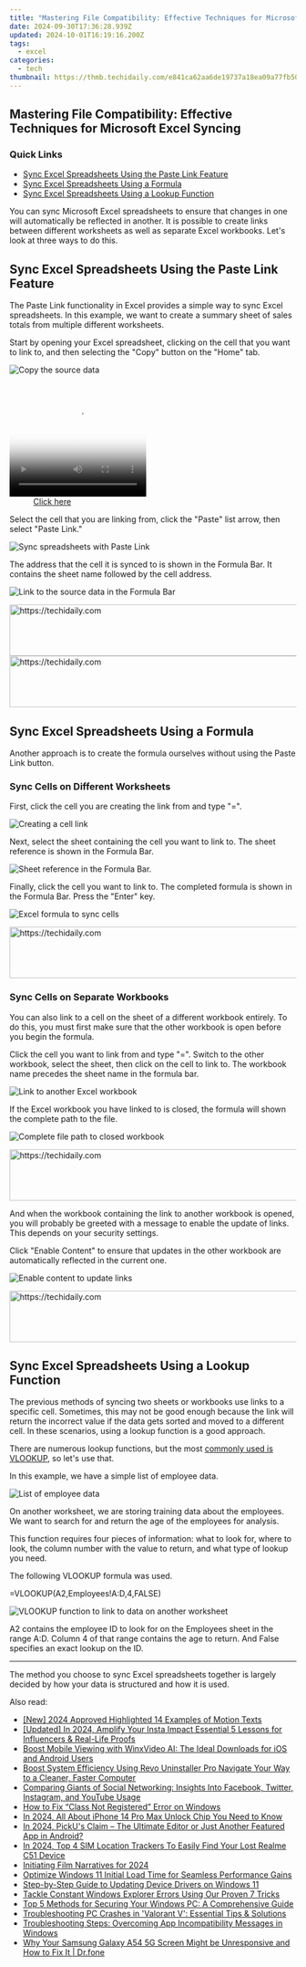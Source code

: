 ```yaml
---
title: "Mastering File Compatibility: Effective Techniques for Microsoft Excel Syncing"
date: 2024-09-30T17:36:28.939Z
updated: 2024-10-01T16:19:16.200Z
tags:
  - excel
categories:
  - tech
thumbnail: https://thmb.techidaily.com/e841ca62aa6de19737a18ea09a77fb50f1ee7b8f2f1fa7b3ae229b7af797fcf8.jpg
---
```


## Mastering File Compatibility: Effective Techniques for Microsoft Excel Syncing

### Quick Links

* [Sync Excel Spreadsheets Using the Paste Link Feature](https://extra-information.techidaily.com/video-storage-hours-to-gb-estimation/)
* [Sync Excel Spreadsheets Using a Formula](https://network-issues.techidaily.com/rectifying-lenovo-display-flashing/)
* [Sync Excel Spreadsheets Using a Lookup Function](https://extra-support.techidaily.com/new-leading-streamers-top-ten-picks-revealed/)

 You can sync Microsoft Excel spreadsheets to ensure that changes in one will automatically be reflected in another. It is possible to create links between different worksheets as well as separate Excel workbooks. Let's look at three ways to do this.

##  Sync Excel Spreadsheets Using the Paste Link Feature

 The Paste Link functionality in Excel provides a simple way to sync Excel spreadsheets. In this example, we want to create a summary sheet of sales totals from multiple different worksheets.

 Start by opening your Excel spreadsheet, clicking on the cell that you want to link to, and then selecting the "Copy" button on the "Home" tab.

![Copy the source data](https://static1.howtogeekimages.com/wordpress/wp-content/uploads/2020/05/copy-dublin.png) 

<!-- affiliate ads begin -->
<span id="1328679">
					<video width="240" height="200" style="cursor:pointer"
           poster="//a.impactradius-go.com/display-clicktoplayimage/1328679.png"
           onclick="if(!this.playClicked){this.play();this.setAttribute('controls',true);this.playClicked=true;}">
	   <source src="//a.impactradius-go.com/display-ad/15852-1328679">
	   <img src="//a.impactradius-go.com/display-clicktoplayimage/1328679.png" style="border: none; height: 100%; width: 100%; object-fit: contain">
	</video>
	<div style="width:150px;text-align:center"><a href="javascript:window.open(decodeURIComponent('https%3A%2F%2Fthefitville.pxf.io%2Fc%2F5597632%2F1328679%2F15852'), '_blank');void(0);">Click here</a></div>
</span>
<img height="0" width="0" src="https://imp.pxf.io/i/5597632/1328679/15852" style="position:absolute;visibility:hidden;" border="0" />
<!-- affiliate ads end -->

 Select the cell that you are linking from, click the "Paste" list arrow, then select "Paste Link."

![Sync spreadsheets with Paste Link](https://static1.howtogeekimages.com/wordpress/wp-content/uploads/2020/05/paste-link.png) 

 The address that the cell it is synced to is shown in the Formula Bar. It contains the sheet name followed by the cell address.

![Link to the source data in the Formula Bar](https://static1.howtogeekimages.com/wordpress/wp-content/uploads/2020/05/link-address.png) 

<!-- affiliate ads begin -->
<a href="https://appsumo.8odi.net/c/5597632/2151855/7443" target="_top" id="2151855">
  <img src="//a.impactradius-go.com/display-ad/7443-2151855" border="0" alt="https://techidaily.com" width="728" height="90"/>
</a>
<img height="0" width="0" src="https://appsumo.8odi.net/i/5597632/2151855/7443" style="position:absolute;visibility:hidden;" border="0" />
<!-- affiliate ads end -->

<!-- affiliate ads begin -->
<a href="https://laganoo.pxf.io/c/5597632/1657400/16446" target="_top" id="1657400">
  <img src="//a.impactradius-go.com/display-ad/16446-1657400" border="0" alt="https://techidaily.com" width="728" height="90"/>
</a>
<img height="0" width="0" src="https://laganoo.pxf.io/i/5597632/1657400/16446" style="position:absolute;visibility:hidden;" border="0" />
<!-- affiliate ads end -->

##  Sync Excel Spreadsheets Using a Formula

 Another approach is to create the formula ourselves without using the Paste Link button.

###  Sync Cells on Different Worksheets

 First, click the cell you are creating the link from and type "=".

![Creating a cell link](https://static1.howtogeekimages.com/wordpress/wp-content/uploads/2020/05/equals.png) 

 Next, select the sheet containing the cell you want to link to. The sheet reference is shown in the Formula Bar.

![Sheet reference in the Formula Bar.](https://static1.howtogeekimages.com/wordpress/wp-content/uploads/2020/05/sheet-reference.png) 

 Finally, click the cell you want to link to. The completed formula is shown in the Formula Bar. Press the "Enter" key.

![Excel formula to sync cells](https://static1.howtogeekimages.com/wordpress/wp-content/uploads/2020/05/formula-reference.png) 

<!-- affiliate ads begin -->
<a href="https://appsumo.8odi.net/c/5597632/2100526/7443" target="_top" id="2100526">
  <img src="//a.impactradius-go.com/display-ad/7443-2100526" border="0" alt="https://techidaily.com" width="728" height="90"/>
</a>
<img height="0" width="0" src="https://appsumo.8odi.net/i/5597632/2100526/7443" style="position:absolute;visibility:hidden;" border="0" />
<!-- affiliate ads end -->

###  Sync Cells on Separate Workbooks

 You can also link to a cell on the sheet of a different workbook entirely. To do this, you must first make sure that the other workbook is open before you begin the formula.

 Click the cell you want to link from and type "=". Switch to the other workbook, select the sheet, then click on the cell to link to. The workbook name precedes the sheet name in the formula bar.

![Link to another Excel workbook](https://static1.howtogeekimages.com/wordpress/wp-content/uploads/2020/05/workbook-link.png) 

 If the Excel workbook you have linked to is closed, the formula will shown the complete path to the file.

![Complete file path to closed workbook](https://static1.howtogeekimages.com/wordpress/wp-content/uploads/2020/05/full-path.png) 

<!-- affiliate ads begin -->
<a href="https://imp.i110150.net/c/5597632/924297/11305" target="_top" id="924297">
  <img src="//a.impactradius-go.com/display-ad/11305-924297" border="0" alt="https://techidaily.com" width="728" height="90"/>
</a>
<img height="0" width="0" src="https://imp.i110150.net/i/5597632/924297/11305" style="position:absolute;visibility:hidden;" border="0" />
<!-- affiliate ads end -->

 And when the workbook containing the link to another workbook is opened, you will probably be greeted with a message to enable the update of links. This depends on your security settings.

 Click "Enable Content" to ensure that updates in the other workbook are automatically reflected in the current one.

![Enable content to update links](https://static1.howtogeekimages.com/wordpress/wp-content/uploads/2020/05/update-links.png) 

<!-- affiliate ads begin -->
<a href="https://aligracehair.sjv.io/c/5597632/1959712/19272" target="_top" id="1959712">
  <img src="//a.impactradius-go.com/display-ad/19272-1959712" border="0" alt="https://techidaily.com" width="728" height="90"/>
</a>
<img height="0" width="0" src="https://aligracehair.sjv.io/i/5597632/1959712/19272" style="position:absolute;visibility:hidden;" border="0" />
<!-- affiliate ads end -->

##  Sync Excel Spreadsheets Using a Lookup Function

 The previous methods of syncing two sheets or workbooks use links to a specific cell. Sometimes, this may not be good enough because the link will return the incorrect value if the data gets sorted and moved to a different cell. In these scenarios, using a lookup function is a good approach.

 There are numerous lookup functions, but the most [commonly used is VLOOKUP](https://extra-tips.techidaily.com/integrate-sound-and-sight-web-studio/), so let's use that.

 In this example, we have a simple list of employee data.

![List of employee data](https://static1.howtogeekimages.com/wordpress/wp-content/uploads/2020/05/employees.png) 

 On another worksheet, we are storing training data about the employees. We want to search for and return the age of the employees for analysis.

 This function requires four pieces of information: what to look for, where to look, the column number with the value to return, and what type of lookup you need.

 The following VLOOKUP formula was used.

=VLOOKUP(A2,Employees!A:D,4,FALSE)

![VLOOKUP function to link to data on another worksheet](https://static1.howtogeekimages.com/wordpress/wp-content/uploads/2020/05/vlookup.png) 

 A2 contains the employee ID to look for on the Employees sheet in the range A:D. Column 4 of that range contains the age to return. And False specifies an exact lookup on the ID.

---

 The method you choose to sync Excel spreadsheets together is largely decided by how your data is structured and how it is used.

<ins class="adsbygoogle"
     style="display:block"
     data-ad-format="autorelaxed"
     data-ad-client="ca-pub-7571918770474297"
     data-ad-slot="1223367746"></ins>

<ins class="adsbygoogle"
     style="display:block"
     data-ad-client="ca-pub-7571918770474297"
     data-ad-slot="8358498916"
     data-ad-format="auto"
     data-full-width-responsive="true"></ins>

<span class="atpl-alsoreadstyle">Also read:</span>
<div><ul>
<li><a href="https://article-files.techidaily.com/new-2024-approved-highlighted-14-examples-of-motion-texts/"><u>[New] 2024 Approved Highlighted 14 Examples of Motion Texts</u></a></li>
<li><a href="https://instagram-videos.techidaily.com/updated-in-2024-amplify-your-insta-impact-essential-5-lessons-for-influencers-and-real-life-proofs/"><u>[Updated] In 2024, Amplify Your Insta Impact Essential 5 Lessons for Influencers & Real-Life Proofs</u></a></li>
<li><a href="https://some-approaches.techidaily.com/boost-mobile-viewing-with-winxvideo-ai-the-ideal-downloads-for-ios-and-android-users/"><u>Boost Mobile Viewing with WinxVideo AI: The Ideal Downloads for iOS and Android Users</u></a></li>
<li><a href="https://win-forum.techidaily.com/boost-system-efficiency-using-revo-uninstaller-pro-navigate-your-way-to-a-cleaner-faster-computer/"><u>Boost System Efficiency Using Revo Uninstaller Pro Navigate Your Way to a Cleaner, Faster Computer</u></a></li>
<li><a href="https://win-forum.techidaily.com/comparing-giants-of-social-networking-insights-into-facebook-twitter-instagram-and-youtube-usage/"><u>Comparing Giants of Social Networking: Insights Into Facebook, Twitter, Instagram, and YouTube Usage</u></a></li>
<li><a href="https://win-forum.techidaily.com/how-to-fix-class-not-registered-error-on-windows/"><u>How to Fix “Class Not Registered” Error on Windows</u></a></li>
<li><a href="https://sim-unlock.techidaily.com/in-2024-all-about-iphone-14-pro-max-unlock-chip-you-need-to-know-by-drfone-ios/"><u>In 2024, All About iPhone 14 Pro Max Unlock Chip You Need to Know</u></a></li>
<li><a href="https://fox-boxes.techidaily.com/in-2024-pickus-claim-the-ultimate-editor-or-just-another-featured-app-in-android/"><u>In 2024, PickU's Claim – The Ultimate Editor or Just Another Featured App in Android?</u></a></li>
<li><a href="https://easy-unlock-android.techidaily.com/in-2024-top-4-sim-location-trackers-to-easily-find-your-lost-realme-c51-device-by-drfone-android/"><u>In 2024, Top 4 SIM Location Trackers To Easily Find Your Lost Realme C51 Device</u></a></li>
<li><a href="https://some-knowledge.techidaily.com/initiating-film-narratives-for-2024/"><u>Initiating Film Narratives for 2024</u></a></li>
<li><a href="https://win-forum.techidaily.com/optimize-windows-11-initial-load-time-for-seamless-performance-gains/"><u>Optimize Windows 11 Initial Load Time for Seamless Performance Gains</u></a></li>
<li><a href="https://win-forum.techidaily.com/step-by-step-guide-to-updating-device-drivers-on-windows-11/"><u>Step-by-Step Guide to Updating Device Drivers on Windows 11</u></a></li>
<li><a href="https://win-forum.techidaily.com/1722915406026-tackle-constant-windows-explorer-errors-using-our-proven-7-tricks/"><u>Tackle Constant Windows Explorer Errors Using Our Proven 7 Tricks</u></a></li>
<li><a href="https://win-forum.techidaily.com/top-5-methods-for-securing-your-windows-pc-a-comprehensive-guide/"><u>Top 5 Methods for Securing Your Windows PC: A Comprehensive Guide</u></a></li>
<li><a href="https://win-able.techidaily.com/troubleshooting-pc-crashes-in-valorant-v-essential-tips-and-solutions/"><u>Troubleshooting PC Crashes in 'Valorant V': Essential Tips & Solutions</u></a></li>
<li><a href="https://win-forum.techidaily.com/troubleshooting-steps-overcoming-app-incompatibility-messages-in-windows/"><u>Troubleshooting Steps: Overcoming App Incompatibility Messages in Windows</u></a></li>
<li><a href="https://howto.techidaily.com/why-your-samsung-galaxy-a54-5g-screen-might-be-unresponsive-and-how-to-fix-it-drfone-by-drfone-fix-android-problems-fix-android-problems/"><u>Why Your Samsung Galaxy A54 5G Screen Might be Unresponsive and How to Fix It | Dr.fone</u></a></li>
</ul></div>

